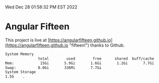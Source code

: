 Wed Dec 28 01:58:32 PM EST 2022

# Angular Fifteen


This project is live at [https://angularfifteen.github.io](https://angularfifteen.github.io "fifteen!") thanks to Github.

```bash
System Memory
               total        used        free      shared  buff/cache   available
Mem:            15Gi       5.9Gi       1.6Gi       1.2Gi       7.7Gi       7.8Gi
Swap:          8.0Gi       336Mi       7.7Gi
System Storage
1.5G	.
```
